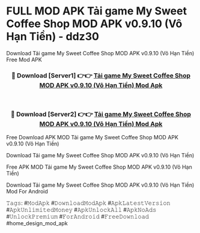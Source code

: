 # FULL MOD APK Tải game My Sweet Coffee Shop MOD APK v0.9.10 (Vô Hạn Tiền) - ddz30
Download Tải game My Sweet Coffee Shop MOD APK v0.9.10 (Vô Hạn Tiền) Free Mod APK

<div align="center">
<h3>🔴 Download [Server1] 👉👉 <a href="https://apk-comot.site?title=Tải_game_My_Sweet_Coffee_Shop_MOD_APK_v0.9.10_(Vô_Hạn_Tiền)">Tải game My Sweet Coffee Shop MOD APK v0.9.10 (Vô Hạn Tiền) Mod Apk</a></h3><br>

<h3>🔴 Download [Server2] 👉👉 <a href="https://apk-comot.site?title=Tải_game_My_Sweet_Coffee_Shop_MOD_APK_v0.9.10_(Vô_Hạn_Tiền)">Tải game My Sweet Coffee Shop MOD APK v0.9.10 (Vô Hạn Tiền) Mod Apk</a></h3>
</div>


Free Download APK MOD Tải game My Sweet Coffee Shop MOD APK v0.9.10 (Vô Hạn Tiền)

Download Tải game My Sweet Coffee Shop MOD APK v0.9.10 (Vô Hạn Tiền) 

Free APK MOD Tải game My Sweet Coffee Shop MOD APK v0.9.10 (Vô Hạn Tiền) 

Download Tải game My Sweet Coffee Shop MOD APK v0.9.10 (Vô Hạn Tiền) Mod For Android

𝚃𝚊𝚐𝚜: #𝙼𝚘𝚍𝙰𝚙𝚔 #𝙳𝚘𝚠𝚗𝚕𝚘𝚊𝚍𝙼𝚘𝚍𝙰𝚙𝚔 #𝙰𝚙𝚔𝙻𝚊𝚝𝚎𝚜𝚝𝚅𝚎𝚛𝚜𝚒𝚘𝚗 #𝙰𝚙𝚔𝚄𝚗𝚕𝚒𝚖𝚒𝚝𝚎𝚍𝙼𝚘𝚗𝚎𝚢 #𝙰𝚙𝚔𝚄𝚗𝚕𝚘𝚌𝚔𝙰𝚕𝚕 #𝙰𝚙𝚔𝙽𝚘𝙰𝚍𝚜 #𝚄𝚗𝚕𝚘𝚌𝚔𝙿𝚛𝚎𝚖𝚒𝚞𝚖 #𝙵𝚘𝚛𝙰𝚗𝚍𝚛𝚘𝚒𝚍 #𝙵𝚛𝚎𝚎𝙳𝚘𝚠𝚗𝚕𝚘𝚊𝚍 #home_design_mod_apk